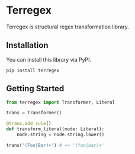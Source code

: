 # Terregex
Terregex is structural regex transformation library. 

## Installation
You can install this library via PyPI.
```
pip install terregex
```

## Getting Started
```py
from terregex import Transformer, Literal

trans = Transformer()

@trans.add_rule()
def transform_literal(node: Literal):
    node.string = node.string.lower()

trans('(Foo|Bar)+') # => '(foo|bar)+'
```
